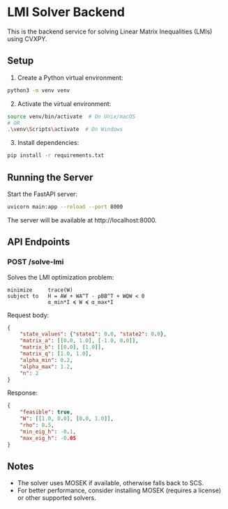 # LMI Solver Backend

This is the backend service for solving Linear Matrix Inequalities (LMIs) using CVXPY.

## Setup

1. Create a Python virtual environment:
```bash
python3 -m venv venv
```

2. Activate the virtual environment:
```bash
source venv/bin/activate  # On Unix/macOS
# OR
.\venv\Scripts\activate  # On Windows
```

3. Install dependencies:
```bash
pip install -r requirements.txt
```

## Running the Server

Start the FastAPI server:
```bash
uvicorn main:app --reload --port 8000
```

The server will be available at http://localhost:8000.

## API Endpoints

### POST /solve-lmi

Solves the LMI optimization problem:
```
minimize     trace(W)
subject to   H = AW + WA^T - ρBB^T + WQW ≺ 0
             α_min*I ≼ W ≼ α_max*I
```

Request body:
```json
{
    "state_values": {"state1": 0.0, "state2": 0.0},
    "matrix_a": [[0.0, 1.0], [-1.0, 0.0]],
    "matrix_b": [[0.0], [1.0]],
    "matrix_q": [1.0, 1.0],
    "alpha_min": 0.2,
    "alpha_max": 1.2,
    "n": 2
}
```

Response:
```json
{
    "feasible": true,
    "W": [[1.0, 0.0], [0.0, 1.0]],
    "rho": 0.5,
    "min_eig_h": -0.1,
    "max_eig_h": -0.05
}
```

## Notes

- The solver uses MOSEK if available, otherwise falls back to SCS.
- For better performance, consider installing MOSEK (requires a license) or other supported solvers. 